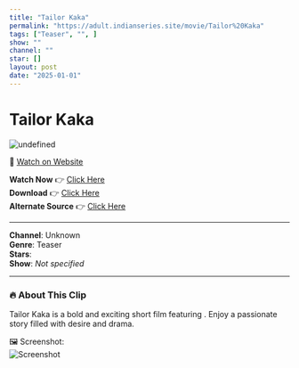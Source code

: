 ```yaml
---
title: "Tailor Kaka"
permalink: "https://adult.indianseries.site/movie/Tailor%20Kaka"
tags: ["Teaser", "", ]
show: ""
channel: ""
star: []
layout: post
date: "2025-01-01"
---
```


# Tailor Kaka

![undefined](https://desisins.com/wp-content/uploads/2024/07/BigPlay-Tailor-Kaka-TellyPlay.com_.jpg)

🔗 [Watch on Website](https://adult.indianseries.site/movie/Tailor%20Kaka)

**Watch Now** 👉 [Click Here](https://adult.indianseries.site/movie/Tailor%20Kaka)  
**Download** 👉 [Click Here](https://adult.indianseries.site/movie/Tailor%20Kaka)  
**Alternate Source** 👉 [Click Here](https://adult.indianseries.site/movie/Tailor%20Kaka)

---

**Channel**: Unknown  
**Genre**: Teaser  
**Stars**:   
**Show**: *Not specified*

---

### 🔥 About This Clip

Tailor Kaka is a bold and exciting short film featuring . Enjoy a passionate story filled with desire and drama.
 
🖼️ Screenshot:  
![Screenshot](https://desisins.com/wp-content/uploads/2024/07/BigPlay-Tailor-Kaka-TellyPlay.com_.jpg)
